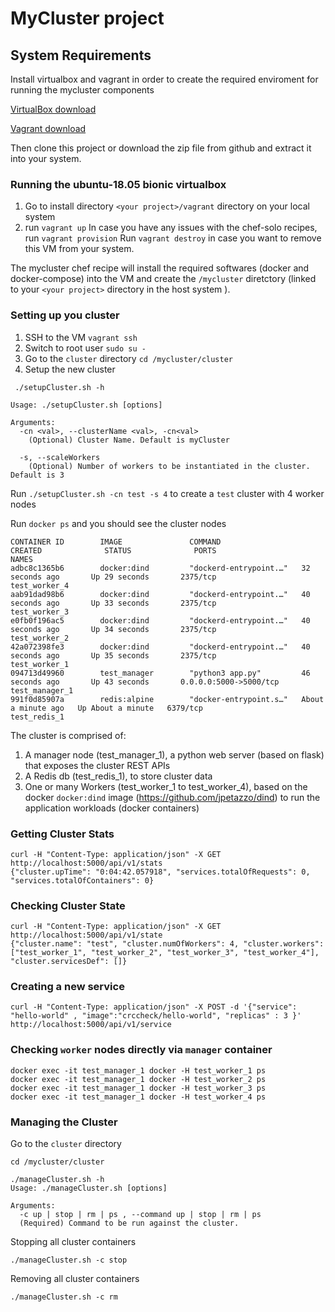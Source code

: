 # MyCluster project

## System Requirements
Install virtualbox and vagrant in order to create the required enviroment for running the mycluster components

[VirtualBox download](https://www.virtualbox.org/)

[Vagrant download](https://www.vagrantup.com/downloads.html)

Then clone this project or download the zip file from github and extract it into your system.

### Running the ubuntu-18.05 bionic virtualbox
1. Go to install directory `<your project>/vagrant` directory on your local system
2. run `vagrant up`
    In case you have any issues with the chef-solo recipes, run `vagrant provision`
Run `vagrant destroy` in case you want to remove this VM from your system.

The mycluster chef recipe will install  the required softwares (docker and docker-compose) into the VM and create the `/mycluster` diretctory (linked to your `<your project>` directory in the host system ).

### Setting up you cluster

1. SSH to the VM `vagrant ssh`
2. Switch to root user `sudo su -`
3. Go to the `cluster` directory  `cd /mycluster/cluster`
4. Setup the new cluster

```
 ./setupCluster.sh -h

Usage: ./setupCluster.sh [options]

Arguments:
  -cn <val>, --clusterName <val>, -cn<val>
    (Optional) Cluster Name. Default is myCluster

  -s, --scaleWorkers
    (Optional) Number of workers to be instantiated in the cluster. Default is 3

```
Run `./setupCluster.sh -cn test -s 4` to create a `test` cluster with 4 worker nodes

Run `docker ps` and you should see the cluster nodes

```
CONTAINER ID        IMAGE               COMMAND                  CREATED              STATUS              PORTS                    NAMES
adbc8c1365b6        docker:dind         "dockerd-entrypoint.…"   32 seconds ago       Up 29 seconds       2375/tcp                 test_worker_4
aab91dad98b6        docker:dind         "dockerd-entrypoint.…"   40 seconds ago       Up 33 seconds       2375/tcp                 test_worker_3
e0fb0f196ac5        docker:dind         "dockerd-entrypoint.…"   40 seconds ago       Up 34 seconds       2375/tcp                 test_worker_2
42a072398fe3        docker:dind         "dockerd-entrypoint.…"   40 seconds ago       Up 35 seconds       2375/tcp                 test_worker_1
094713d49960        test_manager        "python3 app.py"         46 seconds ago       Up 43 seconds       0.0.0.0:5000->5000/tcp   test_manager_1
991f0d85907a        redis:alpine        "docker-entrypoint.s…"   About a minute ago   Up About a minute   6379/tcp                 test_redis_1
```
The cluster is comprised of: 
1. A manager node (test_manager_1), a python web server (based on flask) that exposes the cluster REST APIs
2. A Redis db (test_redis_1), to store cluster data
3. One or many Workers (test_worker_1 to test_worker_4), based on the docker `docker:dind` image (https://github.com/jpetazzo/dind) to run the application workloads (docker containers)

### Getting Cluster Stats 
```
curl -H "Content-Type: application/json" -X GET http://localhost:5000/api/v1/stats
{"cluster.upTime": "0:04:42.057918", "services.totalOfRequests": 0, "services.totalOfContainers": 0}
```

### Checking Cluster State
```
curl -H "Content-Type: application/json" -X GET http://localhost:5000/api/v1/state 
{"cluster.name": "test", "cluster.numOfWorkers": 4, "cluster.workers": ["test_worker_1", "test_worker_2", "test_worker_3", "test_worker_4"], "cluster.servicesDef": []}
```

### Creating a new service
```
curl -H "Content-Type: application/json" -X POST -d '{"service": "hello-world" , "image":"crccheck/hello-world", "replicas" : 3 }' http://localhost:5000/api/v1/service
```

### Checking `worker` nodes directly via `manager` container

```
docker exec -it test_manager_1 docker -H test_worker_1 ps
docker exec -it test_manager_1 docker -H test_worker_2 ps
docker exec -it test_manager_1 docker -H test_worker_3 ps
docker exec -it test_manager_1 docker -H test_worker_4 ps
```

### Managing the Cluster

Go to the `cluster` directory

```
cd /mycluster/cluster

./manageCluster.sh -h
Usage: ./manageCluster.sh [options]

Arguments:
  -c up | stop | rm | ps , --command up | stop | rm | ps
  (Required) Command to be run against the cluster.
```

Stopping all cluster containers

`./manageCluster.sh -c stop`

Removing all cluster containers

`./manageCluster.sh -c rm`
